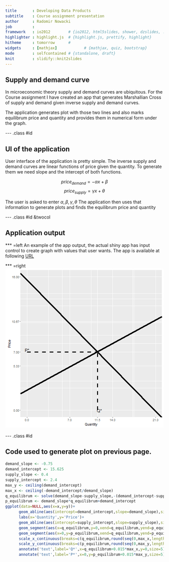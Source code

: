 ```yaml
---
title       : Developing Data Products
subtitle    : Course assignment presentation
author      : Radomir Nowacki
job         : 
framework   : io2012        # {io2012, html5slides, shower, dzslides, ...}
highlighter : highlight.js  # {highlight.js, prettify, highlight}
hitheme     : tomorrow      # 
widgets     : [mathjax]            # {mathjax, quiz, bootstrap}
mode        : selfcontained # {standalone, draft}
knit        : slidify::knit2slides
---
```


## Supply and demand curve

In microeconomic theory supply and demand curves are ubiquitous. For the Course assignment I have created an app that generates Marshallian Cross of supply and demand given inverse supply and demand curves.

The application generates plot with those two lines and also marks equilibrum price and quantity and provides them in numerical form under the graph.

--- .class #id 
## UI of the application

User interface of the application is pretty simple. The inverse supply and demand curves are linear functions of price given the quantity.
To generate them we need slope and the intercept of both functions.

$$price_{demand}=-\alpha x+\beta$$
$$price_{supply}=\gamma x+\theta$$

The user is asked to enter $\alpha, \beta, \gamma, \theta$ The application then uses that information to generate plots and finds the equilibrum price and quantity

--- .class #id &twocol
## Application output

*** =left
An example of the app output, the actual shiny app has input control to create graph with values that user wants. The app is available at following [URL](https://upsidedownride.shinyapps.io/Developing_data_products)

*** =right
![plot of chunk unnamed-chunk-1](assets/fig/unnamed-chunk-1-1.png) 

--- .class #id 

## Code used to generate plot on previous page. 


```r
demand_slope <- -0.75
demand_intercept <- 15.625
supply_slope <- 0.4
supply_intercept <- 2.4
max_y <- ceiling(demand_intercept)
max_x <- ceiling(-demand_intercept/demand_slope)
q_equilibrum <- solve(demand_slope-supply_slope,-(demand_intercept-supply_intercept))
p_equilibrum <- demand_slope*q_equilibrum+demand_intercept
ggplot(data=NULL,aes(x=x,y=y))+
      geom_abline(aes(intercept=demand_intercept,slope=demand_slope),size=1.5)+
      labs(x='Quantity',y='Price')+
      geom_abline(aes(intercept=supply_intercept,slope=supply_slope),size=1.5)+
      geom_segment(aes(x=q_equilibrum,y=0,xend=q_equilibrum,yend=p_equilibrum),size=1.2,linetype=2)+
      geom_segment(aes(x=0,y=p_equilibrum,xend=q_equilibrum,yend=p_equilibrum),size=1.2,linetype=2)+
      scale_x_continuous(breaks=c(q_equilibrum,round(seq(0,max_x,length.out=4),2)),limits=c(0,max_x))+
      scale_y_continuous(breaks=c(p_equilibrum,round(seq(0,max_y,length.out=4),2)),limits=c(0,max_y))+
      annotate('text',label='Q*',x=q_equilibrum+0.015*max_x,y=0,size=5)+
      annotate('text',label='P*',x=0,y=p_equilibrum+0.015*max_y,size=5)
```






